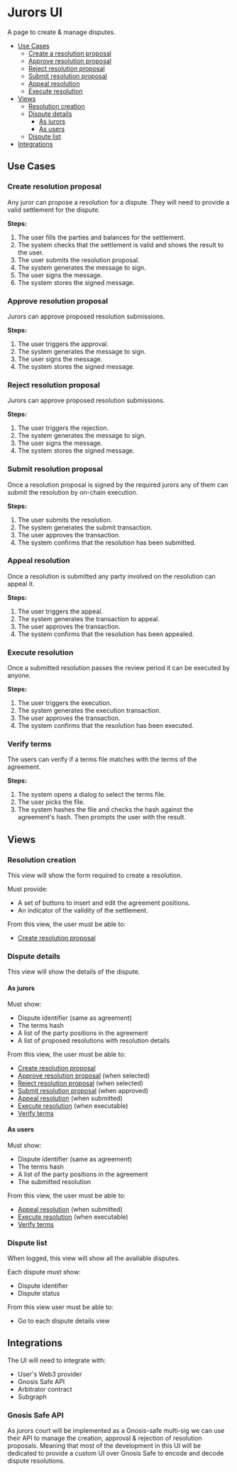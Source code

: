 # Jurors UI <!-- omit in toc -->

A page to create & manage disputes.

- [Use Cases](#use-cases)
  - [Create a resolution proposal](#create-a-resolution-proposal)
  - [Approve resolution proposal](#approve-resolution-proposal)
  - [Reject resolution proposal](#reject-resolution-proposal)
  - [Submit resolution proposal](#submit-resolution-proposal)
  - [Appeal resolution](#appeal-resolution)
  - [Execute resolution](#execute-resolution)
- [Views](#views)
  - [Resolution creation](#resolution-creation)
  - [Dispute details](#dispute-details)
    - [As jurors](#as-jurors)
    - [As users](#as-users)
  - [Dispute list](#dispute-list)
- [Integrations](#integrations)

## Use Cases

### Create resolution proposal

Any juror can propose a resolution for a dispute.
They will need to provide a valid settlement for the dispute.

**Steps:**
1. The user fills the parties and balances for the settlement.
2. The system checks that the settlement is valid and shows the result to the user.
3. The user submits the resolution proposal.
4. The system generates the message to sign.
5. The user signs the message.
6. The system stores the signed message.

### Approve resolution proposal

Jurors can approve proposed resolution submissions.

**Steps:**
1. The user triggers the approval.
2. The system generates the message to sign.
3. The user signs the message.
4. The system stores the signed message.

### Reject resolution proposal

Jurors can approve proposed resolution submissions.

**Steps:**
1. The user triggers the rejection.
2. The system generates the message to sign.
3. The user signs the message.
4. The system stores the signed message.

### Submit resolution proposal

Once a resolution proposal is signed by the required jurors any of them can submit the resolution by on-chain execution.

**Steps:**
1. The user submits the resolution.
2. The system generates the submit transaction.
3. The user approves the transaction.
4. The system confirms that the resolution has been submitted.

### Appeal resolution

Once a resolution is submitted any party involved on the resolution can appeal it.

**Steps:**
1. The user triggers the appeal.
2. The system generates the transaction to appeal.
3. The user approves the transaction.
4. The system confirms that the resolution has been appealed.

### Execute resolution

Once a submitted resolution passes the review period it can be executed by anyone.

**Steps:**
1. The user triggers the execution.
2. The system generates the execution transaction.
3. The user approves the transaction.
4. The system confirms that the resolution has been executed.

### Verify terms

The users can verify if a terms file matches with the terms of the agreement.

**Steps:**
1. The system opens a dialog to select the terms file.
2. The user picks the file.
3. The system hashes the file and checks the hash against the agreement's hash. Then prompts the user with the result.

## Views

### Resolution creation

This view will show the form required to create a resolution.

Must provide:

- A set of buttons to insert and edit the agreement positions.
- An indicator of the validity of the settlement.

From this view, the user must be able to:

- [Create resolution proposal](#create-resolution-proposal)

### Dispute details

This view will show the details of the dispute.

#### As jurors

Must show:

- Dispute identifier (same as agreement)
- The terms hash
- A list of the party positions in the agreement
- A list of proposed resolutions with resolution details

From this view, the user must be able to:

- [Create resolution proposal](#create-resolution-proposal)
- [Approve resolution proposal](#approve-resolution-proposal) (when selected)
- [Reject resolution proposal](#reject-resolution-proposal) (when selected)
- [Submit resolution proposal](#submit-resolution-proposal) (when approved)
- [Appeal resolution](#appeal-resolution) (when submitted)
- [Execute resolution](#execute-resolution) (when executable)
- [Verify terms](#verify-terms)

#### As users

Must show:

- Dispute identifier (same as agreement)
- The terms hash
- A list of the party positions in the agreement
- The submitted resolution

From this view, the user must be able to:

- [Appeal resolution](#appeal-resolution) (when submitted)
- [Execute resolution](#execute-resolution) (when executable)
- [Verify terms](#verify-terms)

### Dispute list

When logged, this view will show all the available disputes.

Each dispute must show:

- Dispute identifier
- Dispute status

From this view user must be able to:
- Go to each dispute details view

## Integrations

The UI will need to integrate with:

- User's Web3 provider
- Gnosis Safe API
- Arbitrator contract
- Subgraph

### Gnosis Safe API

As jurors court will be implemented as a Gnosis-safe multi-sig we can use their API to manage the creation, approval & rejection of resolution proposals. Meaning that most of the development in this UI will be dedicated to provide a custom UI over Gnosis Safe to encode and decode dispute resolutions.
